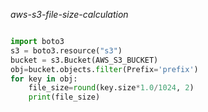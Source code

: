 _aws-s3-file-size-calculation_

```py

import boto3
s3 = boto3.resource("s3")
bucket = s3.Bucket(AWS_S3_BUCKET)
obj=bucket.objects.filter(Prefix='prefix')
for key in obj:
    file_size=round(key.size*1.0/1024, 2)
    print(file_size)
```
